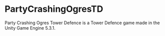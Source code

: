 # PartyCrashingOgresTD
Party Crashing Ogres Tower Defence is a Tower Defence game made in the Unity Game Engine 5.3.1.
